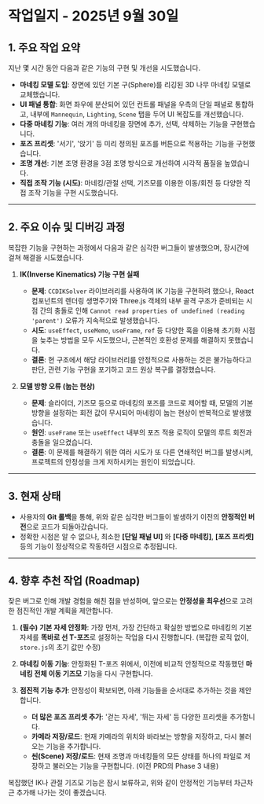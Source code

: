 # 작업일지 - 2025년 9월 30일

## 1. 주요 작업 요약

지난 몇 시간 동안 다음과 같은 기능의 구현 및 개선을 시도했습니다.

- **마네킹 모델 도입**: 장면에 있던 기본 구(Sphere)를 리깅된 3D 나무 마네킹 모델로 교체했습니다.
- **UI 패널 통합**: 화면 좌우에 분산되어 있던 컨트롤 패널을 우측의 단일 패널로 통합하고, 내부에 `Mannequin`, `Lighting`, `Scene` 탭을 두어 UI 복잡도를 개선했습니다.
- **다중 마네킹 기능**: 여러 개의 마네킹을 장면에 추가, 선택, 삭제하는 기능을 구현했습니다.
- **포즈 프리셋**: '서기', '앉기' 등 미리 정의된 포즈를 버튼으로 적용하는 기능을 구현했습니다.
- **조명 개선**: 기본 조명 환경을 3점 조명 방식으로 개선하여 시각적 품질을 높였습니다.
- **직접 조작 기능 (시도)**: 마네킹/관절 선택, 기즈모를 이용한 이동/회전 등 다양한 직접 조작 기능을 구현 시도했습니다.

---

## 2. 주요 이슈 및 디버깅 과정

복잡한 기능을 구현하는 과정에서 다음과 같은 심각한 버그들이 발생했으며, 장시간에 걸쳐 해결을 시도했습니다.

1.  **IK(Inverse Kinematics) 기능 구현 실패**
    - **문제**: `CCDIKSolver` 라이브러리를 사용하여 IK 기능을 구현하려 했으나, React 컴포넌트의 렌더링 생명주기와 Three.js 객체의 내부 골격 구조가 준비되는 시점 간의 충돌로 인해 `Cannot read properties of undefined (reading 'parent')` 오류가 지속적으로 발생했습니다.
    - **시도**: `useEffect`, `useMemo`, `useFrame`, `ref` 등 다양한 훅을 이용해 초기화 시점을 늦추는 방법을 모두 시도했으나, 근본적인 호환성 문제를 해결하지 못했습니다.
    - **결론**: 현 구조에서 해당 라이브러리를 안정적으로 사용하는 것은 불가능하다고 판단, 관련 기능 구현을 포기하고 코드 원상 복구를 결정했습니다.

2.  **모델 방향 오류 (눕는 현상)**
    - **문제**: 슬라이더, 기즈모 등으로 마네킹의 포즈를 코드로 제어할 때, 모델의 기본 방향을 설정하는 회전 값이 무시되어 마네킹이 눕는 현상이 반복적으로 발생했습니다.
    - **원인**: `useFrame` 또는 `useEffect` 내부의 포즈 적용 로직이 모델의 루트 회전과 충돌을 일으켰습니다.
    - **결론**: 이 문제를 해결하기 위한 여러 시도가 또 다른 연쇄적인 버그를 발생시켜, 프로젝트의 안정성을 크게 저하시키는 원인이 되었습니다.

---

## 3. 현재 상태

- 사용자의 **Git 롤백**을 통해, 위와 같은 심각한 버그들이 발생하기 이전의 **안정적인 버전**으로 코드가 되돌아갔습니다.
- 정확한 시점은 알 수 없으나, 최소한 **[단일 패널 UI]** 와 **[다중 마네킹]**, **[포즈 프리셋]** 등의 기능이 정상적으로 작동하던 시점으로 추정됩니다.

---

## 4. 향후 추천 작업 (Roadmap)

잦은 버그로 인해 개발 경험을 해친 점을 반성하며, 앞으로는 **안정성을 최우선**으로 고려한 점진적인 개발 계획을 제안합니다.

1.  **(필수) 기본 자세 안정화**: 가장 먼저, 가장 간단하고 확실한 방법으로 마네킹의 기본 자세를 **똑바로 선 T-포즈**로 설정하는 작업을 다시 진행합니다. (복잡한 로직 없이, `store.js`의 초기 값만 수정)

2.  **마네킹 이동 기능**: 안정화된 T-포즈 위에서, 이전에 비교적 안정적으로 작동했던 **마네킹 전체 이동 기즈모** 기능을 다시 구현합니다.

3.  **점진적 기능 추가**: 안정성이 확보되면, 아래 기능들을 순서대로 추가하는 것을 제안합니다.
    - **더 많은 포즈 프리셋 추가**: '걷는 자세', '뛰는 자세' 등 다양한 프리셋을 추가합니다.
    - **카메라 저장/로드**: 현재 카메라의 위치와 바라보는 방향을 저장하고, 다시 불러오는 기능을 추가합니다.
    - **씬(Scene) 저장/로드**: 현재 조명과 마네킹들의 모든 상태를 하나의 파일로 저장하고 불러오는 기능을 구현합니다. (이전 PRD의 Phase 3 내용)

복잡했던 IK나 관절 기즈모 기능은 잠시 보류하고, 위와 같이 안정적인 기능부터 차근차근 추가해 나가는 것이 좋겠습니다.
